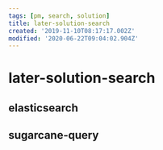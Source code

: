 ```yaml
---
tags: [pm, search, solution]
title: later-solution-search
created: '2019-11-10T08:17:17.002Z'
modified: '2020-06-22T09:04:02.904Z'
---
```


# later-solution-search

## elasticsearch

## sugarcane-query
